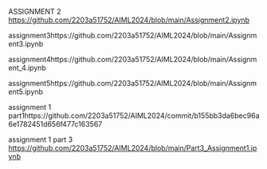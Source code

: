 ASSIGNMENT 2 https://github.com/2203a51752/AIML2024/blob/main/Assignment2.ipynb

assignment3https://github.com/2203a51752/AIML2024/blob/main/Assignment3.ipynb

assignment4https://github.com/2203a51752/AIML2024/blob/main/Assignment_4.ipynb

assignment5https://github.com/2203a51752/AIML2024/blob/main/Assignment5.ipynb

assignment 1 part1https://github.com/2203a51752/AIML2024/commit/b155bb3da6bec96a6e1782451d656f477c163567

assignment 1 part 3 https://github.com/2203a51752/AIML2024/blob/main/Part3_Assignment1.ipynb
